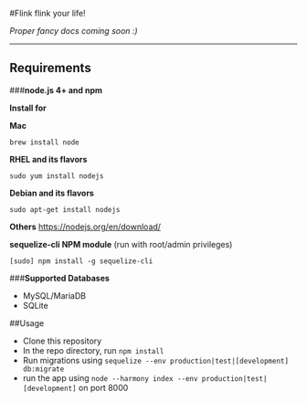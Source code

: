 #Flink
flink your life!

*Proper fancy docs coming soon :)*

-------------------------------------------

## Requirements
###**node.js 4+ and npm**

**Install for**

**Mac**
```
brew install node
```
**RHEL and its flavors**
```
sudo yum install nodejs
```
**Debian and its flavors**
```
sudo apt-get install nodejs
```
**Others**
https://nodejs.org/en/download/

**sequelize-cli NPM module** (run with root/admin privileges)
```
[sudo] npm install -g sequelize-cli
```

###**Supported Databases**
- MySQL/MariaDB
- SQLite

##Usage

- Clone this repository
- In the repo directory, run ``` npm install ```
- Run migrations using ``` sequelize --env production|test|[development] db:migrate ```
- run the app using ``` node --harmony index --env production|test|[development] ``` on port 8000
